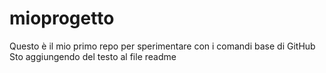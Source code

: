 # mioprogetto
Questo è il mio primo repo per sperimentare con i comandi base di GitHub
Sto aggiungendo del testo al file readme

